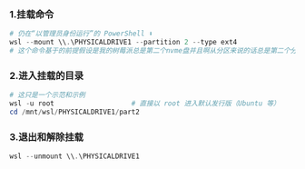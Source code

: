 ### 1.挂载命令
```powershell
# 仍在“以管理员身份运行”的 PowerShell ⬇︎
wsl --mount \\.\PHYSICALDRIVE1 --partition 2 --type ext4
# 这个命令基于的前提假设是我的树莓派总是第二个nvme盘并且啊从分区来说的话总是第二个分区是我的根文件系统
```
### 2.进入挂载的目录
```powershell
# 这只是一个示范和示例
wsl -u root                   # 直接以 root 进入默认发行版（Ubuntu 等）
cd /mnt/wsl/PHYSICALDRIVE1/part2
```
### 3.退出和解除挂载
```powershell
wsl --unmount \\.\PHYSICALDRIVE1
```
